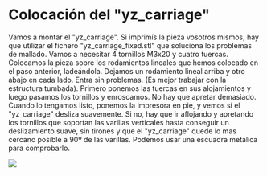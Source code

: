 # Colocación del "yz_carriage"

Vamos a montar el "yz_carriage". Si imprimís la pieza vosotros mismos, hay que utilizar el fichero "yz_carriage_fixed.stl" que soluciona los problemas de mallado.
Vamos a necesitar 4 tornillos M3x20 y cuatro tuercas.
Colocamos la pieza sobre los rodamientos lineales que hemos colocado en el paso anterior, ladeándola. Dejamos un rodamiento lineal arriba y otro abajo en cada lado. Entra sin problemas. (Es mejor trabajar con la estructura tumbada). Primero ponemos las tuercas en sus alojamientos y luego pasamos los tornillos y enroscamos. No hay que apretar demasiado. Cuando lo tengamos listo, ponemos la impresora en pie, y vemos si el "yz_carriage" desliza suavemente. Si no, hay que ir aflojando y apretando los tornillos que soportan las varillas verticales hasta conseguir un deslizamiento suave, sin tirones  y que el "yz_carriage" quede lo mas cercano posible a 90º de las varillas. Podemos usar una escuadra metálica para comprobarlo.

![](https://lh3.googleusercontent.com/qHidpuic6uKYaSopEWwELPlvLsuXIzLyEJQJRIluNT1pGoPfoCTOYOcg2SuV2rE_GHOFLJjolA=w1920-h1080-rw-no)